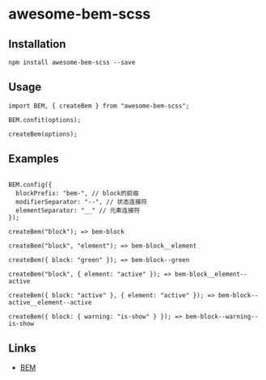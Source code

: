 # awesome-bem-scss

## Installation

```
npm install awesome-bem-scss --save
```

## Usage

```
import BEM, { createBem } from "awesome-bem-scss";

BEM.confit(options);

createBem(options);

```

## Examples

```

BEM.config({
  blockPrefix: "bem-", // block的前缀
  modifierSeparator: "--", // 状态连接符
  elementSeparator: "__" // 元素连接符
});

createBem("block"); => bem-block
    
createBem("block", "element"); => bem-block__element

createBem({ block: "green" }); => bem-block--green

createBem("block", { element: "active" }); => bem-block__element--active

createBem({ block: "active" }, { element: "active" }); => bem-block--active__element--active

createBem({ block: { warning: "is-show" } }); => bem-block--warning--is-show

```

## Links
 - [BEM](https://lizhuang.xyz/youdefine-docs/bem/)